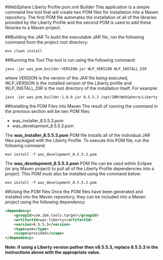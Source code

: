 #WebSphere Liberty Profile pom.xml Builder
This application is a simple command line tool that will create two POM files for installation into a Maven repository.  The first POM file automates the installation of all of the libraries provided by the Liberty Profile and the second POM is used to add these libraries to a Maven project.

##Building the JAR
To build the executable JAR file, run the following command from the project root directory:
```
mvn clean install
```

##Running the Tool
The tool is run using the following command:
```
java -jar was_pom_builder-VERSION.jar WLP_VERSION WLP_INSTALL_DIR
```
where VERSION is the version of the JAR file being executed, WLP_VERSION is the installed version of the Liberty profile and WLP_INSTALL_DIR is the root directory of the installation itself.  For example:
```
java -jar was_pom_builder-1.0.0.jar 8.5.5.3 /opt/IBM/WebSphere/Liberty
```

##Installing the POM Files into Maven
The result of running the command in the previous section will be two POM files:

*   was_installer_8.5.5.3.pom
*   was_development_8.5.5.3.pom

The **was_installer_8.5.5.3.pom** POM file installs all of the individual JAR files packaged with the Liberty Profile.  To execute this POM file, run the following command:
```
mvn install -f was_development_8.5.5.3.pom
```

The **was_development_8.5.5.3.pom** POM file can be used within Eclipse (or any Maven project) to pull all of the Liberty Profile dependencies into a project.  This POM must also be installed using the command below:
```
mvn install -f was_development_8.5.5.3.pom
```

##Using the POM files
Once the POM files have been generated and installed into the Maven repository, they can be included into a Maven project using the following dependency:
```XML
<dependency>
	<groupId>com.ibm.tools.target</groupId>
	<artifactId>was-liberty</artifactId>
	<version>8.5.5.3</version>
	<type>pom</type>
	<scope>provided</scope>
</dependency>
```

**Note:  if using a Liberty version pother then v8.5.5.3, replace 8.5.5.3 in the instructions above with the appropriate value.**